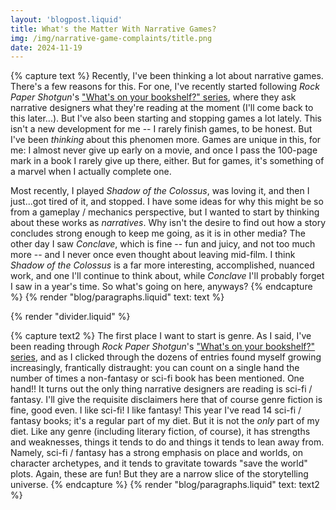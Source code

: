 ```yaml
---
layout: 'blogpost.liquid'
title: What's the Matter With Narrative Games?
img: /img/narrative-game-complaints/title.png
date: 2024-11-19
---
```


<!-- INTRO -->
{% capture text %}
Recently, I've been thinking a lot about narrative games. There's a few reasons for this. For one, I've recently started following _Rock Paper Shotgun_'s <a href="https://www.rockpapershotgun.com/topics/booked-for-the-week">"What's on your bookshelf?" series</a>, where they ask narrative designers what they're reading at the moment (I'll come back to this later...). But I've also been starting and stopping games a lot lately. This isn't a new development for me -- I rarely finish games, to be honest. But I've been _thinking_ about this phenomen more. Games are unique in this, for me: I almost never give up early on a movie, and once I pass the 100-page mark in a book I rarely give up there, either. But for games, it's something of a marvel when I actually complete one. 

Most recently, I played _Shadow of the Colossus_, was loving it, and then I just...got tired of it, and stopped. I have some ideas for why this might be so from a gameplay / mechanics perspective, but I wanted to start by thinking about these works as _narratives_. Why isn't the desire to find out how a story concludes strong enough to keep me going, as it is in other media? The other day I saw _Conclave_, which is fine -- fun and juicy, and not too much more -- and I never once even thought about leaving mid-film. I think _Shadow of the Colossus_ is a far more interesting, accomplished, nuanced work, and one I'll continue to think about, while _Conclave_ I'll probably forget I saw in a year's time. So what's going on here, anyways?
{% endcapture %}
{% render "blog/paragraphs.liquid" text: text %}

{% render "divider.liquid" %}

{% capture text2 %}
The first place I want to start is genre. As I said, I've been reading through _Rock Paper Shotgun_'s <a href="https://www.rockpapershotgun.com/topics/booked-for-the-week">"What's on your bookshelf?" series</a>, and as I clicked through the dozens of entries found myself growing increasingly, frantically distraught: you can count on a single hand the number of times a non-fantasy or sci-fi book has been mentioned. One hand!! It turns out the only thing narrative designers are reading is sci-fi / fantasy. I'll give the requisite disclaimers here that of course genre fiction is fine, good even. I like sci-fi! I like fantasy! This year I've read 14 sci-fi / fantasy books; it's a regular part of my diet. But it is not the _only_ part of my diet. Like any genre (including literary fiction, of course), it has strengths and weaknesses, things it tends to do and things it tends to lean away from. Namely, sci-fi / fantasy has a strong emphasis on place and worlds, on character archetypes, and it tends to gravitate towards "save the world" plots. Again, these are fun! But they are a narrow slice of the storytelling universe.
{% endcapture %}
{% render "blog/paragraphs.liquid" text: text2 %}